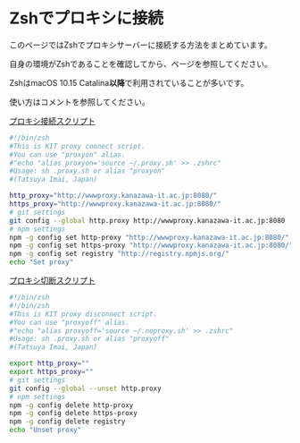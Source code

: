 # Zshでプロキシに接続

このページではZshでプロキシサーバーに接続する方法をまとめています。

自身の環境がZshであることを確認してから、ページを参照してください。

ZshはmacOS 10.15 Catalina**以降**で利用されていることが多いです。

使い方はコメントを参照してください。

[プロキシ接続スクリプト](https://github.com/i-ta28/kit_dev_settings/blob/main/files/zsh/.proxy.sh)

```zsh
#!/bin/zsh
#This is KIT proxy connect script.
#You can use "proxyon" alias.
#"echo "alias proxyon='source ~/.proxy.sh' >> .zshrc"
#Usage: sh .proxy.sh or alias "proxyon"
#(Tatsuya Imai, Japan)

http_proxy="http://wwwproxy.kanazawa-it.ac.jp:8080/"
https_proxy="http://wwwproxy.kanazawa-it.ac.jp:8080/"
# git settings
git config --global http.proxy http://wwwproxy.kanazawa-it.ac.jp:8080
# npm settings
npm -g config set http-proxy "http://wwwproxy.kanazawa-it.ac.jp:8080/"
npm -g config set https-proxy "http://wwwproxy.kanazawa-it.ac.jp:8080/"
npm -g config set registry "http://registry.npmjs.org/"
echo "Set proxy"
```

[プロキシ切断スクリプト](https://github.com/i-ta28/kit_dev_settings/blob/main/files/zsh/.noproxy.sh)

```zsh
#!/bin/zsh
#!/bin/zsh
#This is KIT proxy disconnect script.
#You can use "proxyoff" alias.
#"echo "alias proxyoff='source ~/.noproxy.sh' >> .zshrc"
#Usage: sh .proxy.sh or alias "proxyoff"
#(Tatsuya Imai, Japan)

export http_proxy=""
export https_proxy=""
# git settings
git config --global --unset http.proxy
# npm settings
npm -g config delete http-proxy
npm -g config delete https-proxy
npm -g config delete registry
echo "Unset proxy"
```
